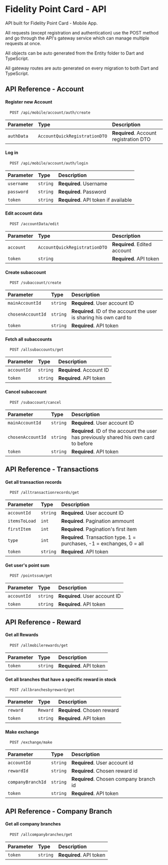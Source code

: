 
#  Fidelity Point Card - API
API built for Fidelity Point Card - Mobile App.

All requests (except registration and authentication) use the POST method and go through the API's gateway service which can manage multiple requests at once.

All objects can be auto generated from the Entity folder to Dart and TypeScript. 

All gateway routes are auto generated on every migration to both Dart and TypeScript.

## API Reference - Account

#### Register new Account

```http
  POST /api/mobile/account/auth/create
```

| Parameter | Type     | Description                |
| :-------- | :------- | :------------------------- |
| `authData` | `AccountQuickRegistrationDTO` | **Required**. Account registration DTO |

#### Log in

```http
  POST /api/mobile/account/auth/login
```

| Parameter | Type     | Description                       |
| :-------- | :------- | :-------------------------------- |
| `username` | `string` | **Required**. Username |
| `password` | `string` | **Required**. Password |
| `token` | `string` | **Required**. API token if available |


#### Edit account data

```http
  POST /accountData/edit
```

| Parameter | Type     | Description                       |
| :-------- | :------- | :-------------------------------- |
| `account` | `AccountQuickRegistrationDTO` | **Required**. Edited account |
| `token` | `string` | **Required**. API token |


#### Create subaccount

```http
  POST /subaccount/create
```

| Parameter | Type     | Description                       |
| :-------- | :------- | :-------------------------------- |
| `mainAccountId` | `string` | **Required**. User account ID |
| `chosenAccountId` | `string` | **Required**. ID of the account the user is sharing his own card to |
| `token` | `string` | **Required**. API token |


#### Fetch all subaccounts

```http
  POST /allsubaccounts/get
```

| Parameter | Type     | Description                       |
| :-------- | :------- | :-------------------------------- |
| `accountId` | `string` | **Required**. Account ID |
| `token` | `string` | **Required**. API token |


#### Cancel subaccount

```http
  POST /subaccount/cancel
```

| Parameter | Type     | Description                       |
| :-------- | :------- | :-------------------------------- |
| `mainAccountId` | `string` | **Required**. User account ID |
| `chosenAccountId` | `string` | **Required**. ID of the account the user has previously shared his own card to before |
| `token` | `string` | **Required**. API token |

## API Reference - Transactions

#### Get all transaction records

```http
  POST /alltransactionrecords/get
```

| Parameter | Type     | Description                       |
| :-------- | :------- | :-------------------------------- |
| `accountId` | `string` | **Required**. User account ID |
| `itemsToLoad` | `int` | **Required**. Pagination ammount |
| `firstItem` | `int` | **Required**. Pagination's first item |
| `type` | `int` | **Required**. Transaction type. 1 = purchases, -1 = exchanges, 0 = all |
| `token` | `string` | **Required**. API token |

#### Get user's point sum

```http
  POST /pointssum/get
```

| Parameter | Type     | Description                       |
| :-------- | :------- | :-------------------------------- |
| `accountId` | `string` | **Required**. User account ID |
| `token` | `string` | **Required**. API token |

## API Reference - Reward

#### Get all Rewards

```http
  POST /allmobilerewards/get
```

| Parameter | Type     | Description                       |
| :-------- | :------- | :-------------------------------- |
| `token` | `string` | **Required**. API token |

#### Get all branches that have a specific reward in stock

```http
  POST /allbranchesbyreward/get
```

| Parameter | Type     | Description                       |
| :-------- | :------- | :-------------------------------- |
| `reward` | `Reward` | **Required**. Chosen reward |
| `token` | `string` | **Required**. API token |

#### Make exchange

```http
  POST /exchange/make
```

| Parameter | Type     | Description                       |
| :-------- | :------- | :-------------------------------- |
| `accountId` | `string` | **Required**. User account id|
| `rewardId` | `string` | **Required**. Chosen reward id|
| `companyBranchId` | `string` | **Required**. Chosen company branch id|
| `token` | `string` | **Required**. API token |

## API Reference - Company Branch

#### Get all company branches

```http
  POST /allcompanybranches/get
```

| Parameter | Type     | Description                       |
| :-------- | :------- | :-------------------------------- |
| `token` | `string` | **Required**. API token |

